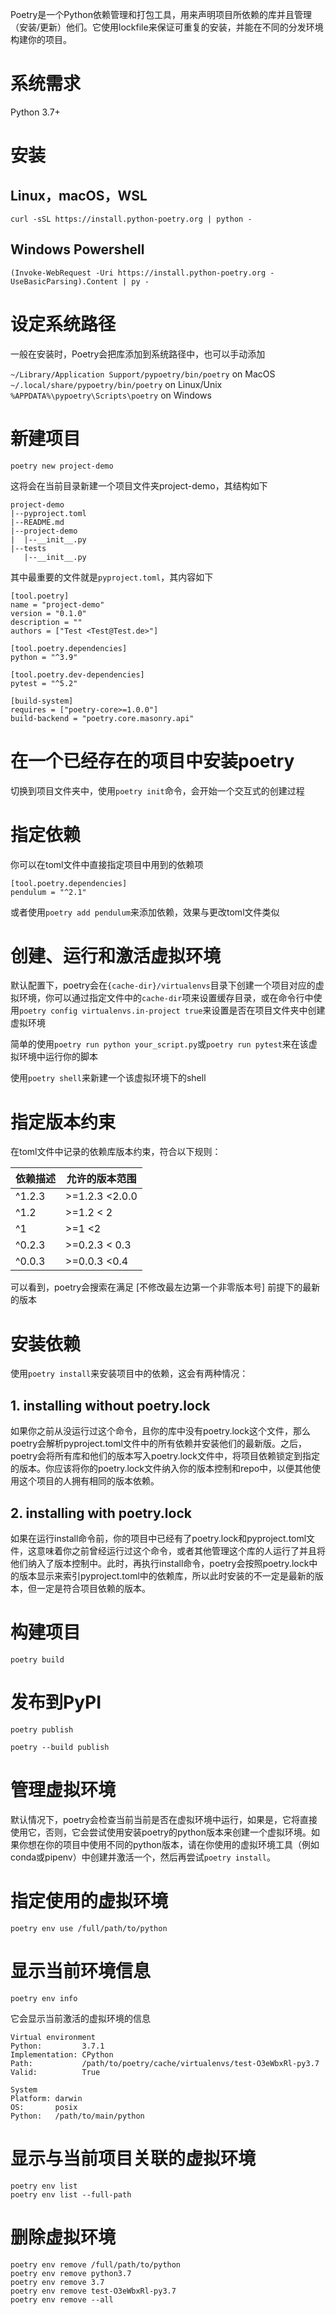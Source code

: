 Poetry是一个Python依赖管理和打包工具，用来声明项目所依赖的库并且管理（安装/更新）他们。它使用lockfile来保证可重复的安装，并能在不同的分发环境构建你的项目。

# 系统需求

Python 3.7+

# 安装

## Linux，macOS，WSL

`curl -sSL https://install.python-poetry.org | python -`

## Windows Powershell

`(Invoke-WebRequest -Uri https://install.python-poetry.org -UseBasicParsing).Content | py -`

# 设定系统路径

一般在安装时，Poetry会把库添加到系统路径中，也可以手动添加

`~/Library/Application Support/pypoetry/bin/poetry` on MacOS
`~/.local/share/pypoetry/bin/poetry` on Linux/Unix
`%APPDATA%\pypoetry\Scripts\poetry` on Windows

# 新建项目

`poetry new project-demo`

这将会在当前目录新建一个项目文件夹project-demo，其结构如下

```
project-demo
|--pyproject.toml
|--README.md
|--project-demo
|  |--__init__.py
|--tests
   |--__init__.py
```

其中最重要的文件就是`pyproject.toml`，其内容如下

```
[tool.poetry]
name = "project-demo"
version = "0.1.0"
description = ""
authors = ["Test <Test@Test.de>"]

[tool.poetry.dependencies]
python = "^3.9"

[tool.poetry.dev-dependencies]
pytest = "^5.2"

[build-system]
requires = ["poetry-core>=1.0.0"]
build-backend = "poetry.core.masonry.api"
```

# 在一个已经存在的项目中安装poetry

切换到项目文件夹中，使用`poetry init`命令，会开始一个交互式的创建过程

# 指定依赖

你可以在toml文件中直接指定项目中用到的依赖项

```
[tool.poetry.dependencies]
pendulum = "^2.1"
```

或者使用`poetry add pendulum`来添加依赖，效果与更改toml文件类似

# 创建、运行和激活虚拟环境

默认配置下，poetry会在`{cache-dir}/virtualenvs`目录下创建一个项目对应的虚拟环境，你可以通过指定文件中的`cache-dir`项来设置缓存目录，或在命令行中使用`poetry config virtualenvs.in-project true`来设置是否在项目文件夹中创建虚拟环境

简单的使用`poetry run python your_script.py`或`poetry run pytest`来在该虚拟环境中运行你的脚本

使用`poetry shell`来新建一个该虚拟环境下的shell

# 指定版本约束

在toml文件中记录的依赖库版本约束，符合以下规则：

| 依赖描述 | 允许的版本范围 |
| -------- | -------------- |
| ^1.2.3   | >=1.2.3 <2.0.0 |
| ^1.2     | >=1.2 < 2      |
| ^1       | >=1 <2         |
| ^0.2.3   | >=0.2.3 < 0.3  |
| ^0.0.3   | >=0.0.3 <0.4   |

可以看到，poetry会搜索在满足 [不修改最左边第一个非零版本号] 前提下的最新的版本

# 安装依赖

使用`poetry install`来安装项目中的依赖，这会有两种情况：

## 1. installing without poetry.lock

如果你之前从没运行过这个命令，且你的库中没有poetry.lock这个文件，那么poetry会解析pyproject.toml文件中的所有依赖并安装他们的最新版。之后，poetry会将所有库和他们的版本写入poetry.lock文件中，将项目依赖锁定到指定的版本。你应该将你的poetry.lock文件纳入你的版本控制和repo中，以便其他使用这个项目的人拥有相同的版本依赖。

## 2. installing with poetry.lock

如果在运行install命令前，你的项目中已经有了poetry.lock和pyproject.toml文件，这意味着你之前曾经运行过这个命令，或者其他管理这个库的人运行了并且将他们纳入了版本控制中。此时，再执行install命令，poetry会按照poetry.lock中的版本显示来索引pyproject.toml中的依赖库，所以此时安装的不一定是最新的版本，但一定是符合项目依赖的版本。

# 构建项目

`poetry build`

# 发布到PyPI

`poetry publish`

`poetry --build publish`

# 管理虚拟环境

默认情况下，poetry会检查当前当前是否在虚拟环境中运行，如果是，它将直接使用它，否则，它会尝试使用安装poetry的python版本来创建一个虚拟环境。如果你想在你的项目中使用不同的python版本，请在你使用的虚拟环境工具（例如conda或pipenv）中创建并激活一个，然后再尝试`poetry install`。

# 指定使用的虚拟环境

```
poetry env use /full/path/to/python
```

# 显示当前环境信息

```
poetry env info
```

它会显示当前激活的虚拟环境的信息

```
Virtual environment
Python:         3.7.1
Implementation: CPython
Path:           /path/to/poetry/cache/virtualenvs/test-O3eWbxRl-py3.7
Valid:          True

System
Platform: darwin
OS:       posix
Python:   /path/to/main/python
```

# 显示与当前项目关联的虚拟环境

```
poetry env list
poetry env list --full-path
```

# 删除虚拟环境

```
poetry env remove /full/path/to/python
poetry env remove python3.7
poetry env remove 3.7
poetry env remove test-O3eWbxRl-py3.7
poetry env remove --all
```

